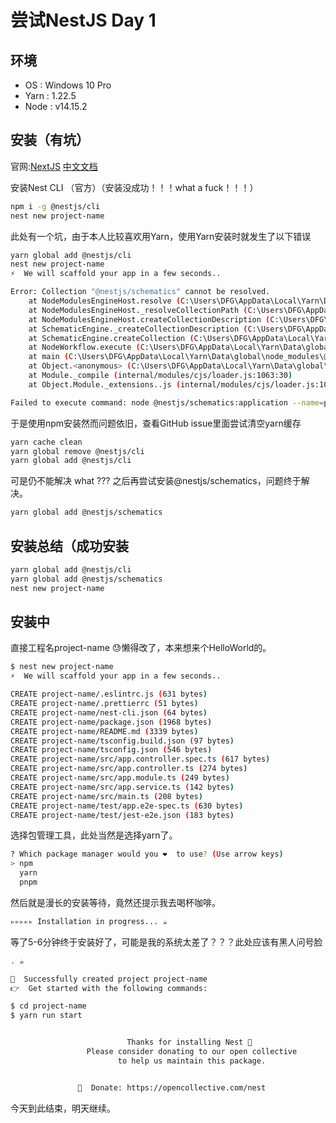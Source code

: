 # 尝试NestJS Day 1

## 环境

- OS : Windows 10 Pro
- Yarn : 1.22.5
- Node : v14.15.2

## 安装（有坑）

官网:[NextJS](https://nestjs.com/)
[中文文档](https://docs.nestjs.cn/)

安装Nest CLI （官方）（安装没成功！！！what a fuck！！！）

```bash
npm i -g @nestjs/cli
nest new project-name
```

此处有一个坑，由于本人比较喜欢用Yarn，使用Yarn安装时就发生了以下错误

```bash
yarn global add @nestjs/cli
nest new project-name
⚡  We will scaffold your app in a few seconds..

Error: Collection "@nestjs/schematics" cannot be resolved.
    at NodeModulesEngineHost.resolve (C:\Users\DFG\AppData\Local\Yarn\Data\global\node_modules\@angular-devkit\schematics\tools\node-module-engine-host.js:75:19)
    at NodeModulesEngineHost._resolveCollectionPath (C:\Users\DFG\AppData\Local\Yarn\Data\global\node_modules\@angular-devkit\schematics\tools\node-module-engine-host.js:80:37)
    at NodeModulesEngineHost.createCollectionDescription (C:\Users\DFG\AppData\Local\Yarn\Data\global\node_modules\@angular-devkit\schematics\tools\file-system-engine-host-base.js:118:27)
    at SchematicEngine._createCollectionDescription (C:\Users\DFG\AppData\Local\Yarn\Data\global\node_modules\@angular-devkit\schematics\src\engine\engine.js:162:40)
    at SchematicEngine.createCollection (C:\Users\DFG\AppData\Local\Yarn\Data\global\node_modules\@angular-devkit\schematics\src\engine\engine.js:155:43)
    at NodeWorkflow.execute (C:\Users\DFG\AppData\Local\Yarn\Data\global\node_modules\@angular-devkit\schematics\src\workflow\base.js:101:41)     
    at main (C:\Users\DFG\AppData\Local\Yarn\Data\global\node_modules\@angular-devkit\schematics-cli\bin\schematics.js:254:14)
    at Object.<anonymous> (C:\Users\DFG\AppData\Local\Yarn\Data\global\node_modules\@angular-devkit\schematics-cli\bin\schematics.js:361:5)       
    at Module._compile (internal/modules/cjs/loader.js:1063:30)
    at Object.Module._extensions..js (internal/modules/cjs/loader.js:1092:10)

Failed to execute command: node @nestjs/schematics:application --name=project-name --directory=undefined --no-dry-run --no-skip-git --package-manager=undefined --language="ts" --collection="@nestjs/schematics"
```

于是使用npm安装然而问题依旧，查看GitHub issue里面尝试清空yarn缓存

```bash
yarn cache clean
yarn global remove @nestjs/cli
yarn global add @nestjs/cli
```

可是仍不能解决 what ??? 之后再尝试安装@nestjs/schematics，问题终于解决。

```bash
yarn global add @nestjs/schematics
```

## 安装总结（成功安装

```bash
yarn global add @nestjs/cli
yarn global add @nestjs/schematics
nest new project-name
```

## 安装中

直接工程名project-name 😓懒得改了，本来想来个HelloWorld的。

```bash
$ nest new project-name
⚡  We will scaffold your app in a few seconds..

CREATE project-name/.eslintrc.js (631 bytes)
CREATE project-name/.prettierrc (51 bytes)        
CREATE project-name/nest-cli.json (64 bytes)      
CREATE project-name/package.json (1968 bytes)     
CREATE project-name/README.md (3339 bytes)        
CREATE project-name/tsconfig.build.json (97 bytes)
CREATE project-name/tsconfig.json (546 bytes)     
CREATE project-name/src/app.controller.spec.ts (617 bytes)
CREATE project-name/src/app.controller.ts (274 bytes)
CREATE project-name/src/app.module.ts (249 bytes)
CREATE project-name/src/app.service.ts (142 bytes)
CREATE project-name/src/main.ts (208 bytes)
CREATE project-name/test/app.e2e-spec.ts (630 bytes)
CREATE project-name/test/jest-e2e.json (183 bytes)
```

选择包管理工具，此处当然是选择yarn了。

```bash
? Which package manager would you ❤️  to use? (Use arrow keys)
> npm
  yarn
  pnpm
```

然后就是漫长的安装等待，竟然还提示我去喝杯咖啡。

```bash
▹▹▹▹▹ Installation in progress... ☕
```

等了5-6分钟终于安装好了，可能是我的系统太差了？？？此处应该有黑人问号脸

```bash
. ☕

🚀  Successfully created project project-name
👉  Get started with the following commands:

$ cd project-name
$ yarn run start


                          Thanks for installing Nest 🙏
                 Please consider donating to our open collective
                        to help us maintain this package.


               🍷  Donate: https://opencollective.com/nest


```

今天到此结束，明天继续。
